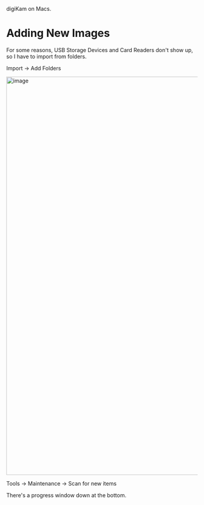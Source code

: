 digiKam on Macs.


# Adding New Images

For some reasons, USB Storage Devices and Card Readers don't show up, so I have to import from folders.




Import -> Add Folders








<img width="1051" alt="image" src="https://github.com/user-attachments/assets/0f950170-e740-43ae-a32c-cf6f1417d1d7">


Tools -> Maintenance -> Scan for new items


There's a progress window down at the bottom.

